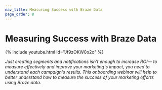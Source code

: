 ```yaml
---
nav_title: Measuring Success with Braze Data
page_order: 8
---
```


# Measuring Success with Braze Data

{% include youtube.html id="Jf9zOKW0o2o" %}


_Just creating segments and notifications isn't enough to increase ROI— to measure effectively and improve your marketing's impact, you need to understand each campaign's results. This onboarding webinar will help to better understand how to measure the success of your marketing efforts using Braze data._
